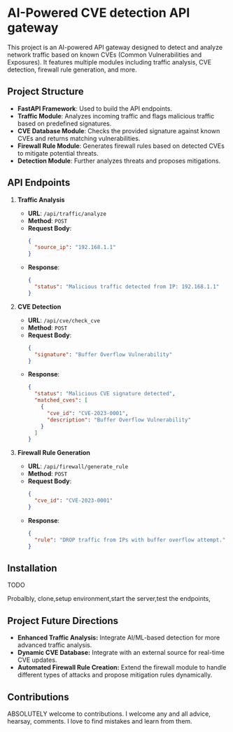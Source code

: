 # AI-Powered CVE detection API gateway

This project is an AI-powered API gateway designed to detect and analyze network traffic based on known CVEs (Common Vulnerabilities and Exposures). It features multiple modules including traffic analysis, CVE detection, firewall rule generation, and more.

## Project Structure

- **FastAPI Framework**: Used to build the API endpoints.
- **Traffic Module**: Analyzes incoming traffic and flags malicious traffic based on predefined signatures.
- **CVE Database Module**: Checks the provided signature against known CVEs and returns matching vulnerabilities.
- **Firewall Rule Module**: Generates firewall rules based on detected CVEs to mitigate potential threats.
- **Detection Module**: Further analyzes threats and proposes mitigations.

## API Endpoints

1. **Traffic Analysis**

   - **URL**: `/api/traffic/analyze`
   - **Method**: `POST`
   - **Request Body**:
     ```json
     {
       "source_ip": "192.168.1.1"
     }
     ```
   - **Response**:
     ```json
     {
       "status": "Malicious traffic detected from IP: 192.168.1.1"
     }
     ```

2. **CVE Detection**

   - **URL**: `/api/cve/check_cve`
   - **Method**: `POST`
   - **Request Body**:
     ```json
     {
       "signature": "Buffer Overflow Vulnerability"
     }
     ```
   - **Response**:
     ```json
     {
       "status": "Malicious CVE signature detected",
       "matched_cves": [
         {
           "cve_id": "CVE-2023-0001",
           "description": "Buffer Overflow Vulnerability"
         }
       ]
     }
     ```

3. **Firewall Rule Generation**
   - **URL**: `/api/firewall/generate_rule`
   - **Method**: `POST`
   - **Request Body**:
     ```json
     {
       "cve_id": "CVE-2023-0001"
     }
     ```
   - **Response**:
     ```json
     {
       "rule": "DROP traffic from IPs with buffer overflow attempt."
     }
     ```

## Installation

TODO

Probalbly, clone,setup environment,start the server,test the endpoints,

## Project Future Directions

- **Enhanced Traffic Analysis:** Integrate AI/ML-based detection for more advanced traffic analysis.
- **Dynamic CVE Database:** Integrate with an external source for real-time CVE updates.
- **Automated Firewall Rule Creation:** Extend the firewall module to handle different types of attacks and propose mitigation rules dynamically.

## Contributions

ABSOLUTELY welcome to contributions. I welcome any and all advice, hearsay, comments. I love to find mistakes and learn from them.
